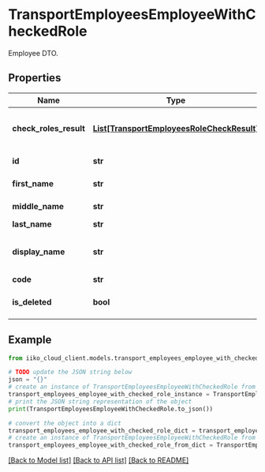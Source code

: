 # TransportEmployeesEmployeeWithCheckedRole

Employee DTO.

## Properties

Name | Type | Description | Notes
------------ | ------------- | ------------- | -------------
**check_roles_result** | [**List[TransportEmployeesRoleCheckResult]**](TransportEmployeesRoleCheckResult.md) | Result of check employee&#39;s roles. | [optional] 
**id** | **str** | Employee ID. | 
**first_name** | **str** | Name of user. | [optional] 
**middle_name** | **str** | Second name. | [optional] 
**last_name** | **str** | Last name. | [optional] 
**display_name** | **str** | Displayed name (system name). | [optional] 
**code** | **str** | Code. | [optional] 
**is_deleted** | **bool** | User deletion flag. | [optional] 

## Example

```python
from iiko_cloud_client.models.transport_employees_employee_with_checked_role import TransportEmployeesEmployeeWithCheckedRole

# TODO update the JSON string below
json = "{}"
# create an instance of TransportEmployeesEmployeeWithCheckedRole from a JSON string
transport_employees_employee_with_checked_role_instance = TransportEmployeesEmployeeWithCheckedRole.from_json(json)
# print the JSON string representation of the object
print(TransportEmployeesEmployeeWithCheckedRole.to_json())

# convert the object into a dict
transport_employees_employee_with_checked_role_dict = transport_employees_employee_with_checked_role_instance.to_dict()
# create an instance of TransportEmployeesEmployeeWithCheckedRole from a dict
transport_employees_employee_with_checked_role_from_dict = TransportEmployeesEmployeeWithCheckedRole.from_dict(transport_employees_employee_with_checked_role_dict)
```
[[Back to Model list]](../README.md#documentation-for-models) [[Back to API list]](../README.md#documentation-for-api-endpoints) [[Back to README]](../README.md)


